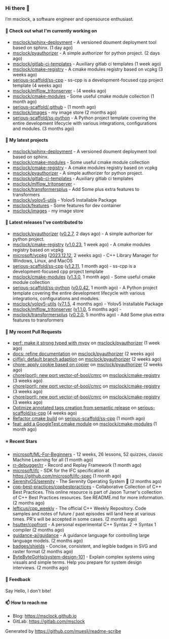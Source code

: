 ### Hi there 👋

I’m msclock, a software engineer and opensource enthusiast.

#### 👷 Check out what I'm currently working on

- [msclock/sphinx-deployment](https://github.com/msclock/sphinx-deployment) - A versioned doument deployment tool based on sphinx. (1 day ago)
- [msclock/pyauthorizer](https://github.com/msclock/pyauthorizer) - A simple authorizer for python project. (2 days ago)
- [msclock/gitlab-ci-templates](https://github.com/msclock/gitlab-ci-templates) - Auxiliary gitlab ci templates (1 week ago)
- [msclock/cmake-registry](https://github.com/msclock/cmake-registry) - A cmake modules registry based on vcpkg (3 weeks ago)
- [serious-scaffold/ss-cpp](https://github.com/serious-scaffold/ss-cpp) - ss-cpp is a development-focused cpp project template (4 weeks ago)
- [msclock/mlflow_tritonserver](https://github.com/msclock/mlflow_tritonserver) -  (4 weeks ago)
- [msclock/cmake-modules](https://github.com/msclock/cmake-modules) - Some useful cmake module collection (1 month ago)
- [serious-scaffold/.github](https://github.com/serious-scaffold/.github) -  (1 month ago)
- [msclock/images](https://github.com/msclock/images) - my image store (2 months ago)
- [serious-scaffold/ss-python](https://github.com/serious-scaffold/ss-python) - A Python project template covering the entire development lifecycle with various integrations, configurations and modules. (3 months ago)

#### 🌱 My latest projects

- [msclock/sphinx-deployment](https://github.com/msclock/sphinx-deployment) - A versioned doument deployment tool based on sphinx.
- [msclock/cmake-modules](https://github.com/msclock/cmake-modules) - Some useful cmake module collection
- [msclock/cmake-registry](https://github.com/msclock/cmake-registry) - A cmake modules registry based on vcpkg
- [msclock/pyauthorizer](https://github.com/msclock/pyauthorizer) - A simple authorizer for python project.
- [msclock/gitlab-ci-templates](https://github.com/msclock/gitlab-ci-templates) - Auxiliary gitlab ci templates
- [msclock/mlflow_tritonserver](https://github.com/msclock/mlflow_tritonserver) - 
- [msclock/transformersplus](https://github.com/msclock/transformersplus) - Add Some plus extra features to transformers
- [msclock/yolov5-utils](https://github.com/msclock/yolov5-utils) - Yolov5 Installable Package
- [msclock/features](https://github.com/msclock/features) - Some features for dev container
- [msclock/images](https://github.com/msclock/images) - my image store

#### 🔭 Latest releases I've contributed to

- [msclock/pyauthorizer](https://github.com/msclock/pyauthorizer) ([v0.2.7](https://github.com/msclock/pyauthorizer/releases/tag/v0.2.7), 2 days ago) - A simple authorizer for python project.
- [msclock/cmake-registry](https://github.com/msclock/cmake-registry) ([v1.0.23](https://github.com/msclock/cmake-registry/releases/tag/v1.0.23), 1 week ago) - A cmake modules registry based on vcpkg
- [microsoft/vcpkg](https://github.com/microsoft/vcpkg) ([2023.12.12](https://github.com/microsoft/vcpkg/releases/tag/2023.12.12), 2 weeks ago) - C&#43;&#43; Library Manager for Windows, Linux, and MacOS
- [serious-scaffold/ss-cpp](https://github.com/serious-scaffold/ss-cpp) ([v1.2.11](https://github.com/serious-scaffold/ss-cpp/releases/tag/v1.2.11), 1 month ago) - ss-cpp is a development-focused cpp project template
- [msclock/cmake-modules](https://github.com/msclock/cmake-modules) ([v1.3.0](https://github.com/msclock/cmake-modules/releases/tag/v1.3.0), 1 month ago) - Some useful cmake module collection
- [serious-scaffold/ss-python](https://github.com/serious-scaffold/ss-python) ([v0.0.42](https://github.com/serious-scaffold/ss-python/releases/tag/v0.0.42), 1 month ago) - A Python project template covering the entire development lifecycle with various integrations, configurations and modules.
- [msclock/yolov5-utils](https://github.com/msclock/yolov5-utils) ([v7.1.5](https://github.com/msclock/yolov5-utils/releases/tag/v7.1.5), 4 months ago) - Yolov5 Installable Package
- [msclock/mlflow_tritonserver](https://github.com/msclock/mlflow_tritonserver) ([v1.1.0](https://github.com/msclock/mlflow_tritonserver/releases/tag/v1.1.0), 5 months ago) - 
- [msclock/transformersplus](https://github.com/msclock/transformersplus) ([v0.2.0](https://github.com/msclock/transformersplus/releases/tag/v0.2.0), 5 months ago) - Add Some plus extra features to transformers

#### 🔨 My recent Pull Requests

- [perf: make it strong typed with mypy](https://github.com/msclock/pyauthorizer/pull/14) on [msclock/pyauthorizer](https://github.com/msclock/pyauthorizer) (1 week ago)
- [docs: refine documentation](https://github.com/msclock/pyauthorizer/pull/10) on [msclock/pyauthorizer](https://github.com/msclock/pyauthorizer) (2 weeks ago)
- [ci(fix): default branch adaption](https://github.com/msclock/pyauthorizer/pull/8) on [msclock/pyauthorizer](https://github.com/msclock/pyauthorizer) (2 weeks ago)
- [chore: apply cookie based on copier](https://github.com/msclock/pyauthorizer/pull/5) on [msclock/pyauthorizer](https://github.com/msclock/pyauthorizer) (2 weeks ago)
- [chore(port): new port vector-of-bool/cmrc](https://github.com/msclock/cmake-registry/pull/43) on [msclock/cmake-registry](https://github.com/msclock/cmake-registry) (3 weeks ago)
- [chore(port): new port vector-of-bool/cmrc](https://github.com/msclock/cmake-registry/pull/42) on [msclock/cmake-registry](https://github.com/msclock/cmake-registry) (3 weeks ago)
- [chore(port): new port vector-of-bool/cmrc](https://github.com/msclock/cmake-registry/pull/41) on [msclock/cmake-registry](https://github.com/msclock/cmake-registry) (3 weeks ago)
- [Optimize annotated tags creation from semantic release](https://github.com/serious-scaffold/ss-cpp/pull/55) on [serious-scaffold/ss-cpp](https://github.com/serious-scaffold/ss-cpp) (4 weeks ago)
- [Refactor cmake build](https://github.com/serious-scaffold/ss-cpp/pull/53) on [serious-scaffold/ss-cpp](https://github.com/serious-scaffold/ss-cpp) (1 month ago)
- [feat: add a GoogleTest.cmake module](https://github.com/msclock/cmake-modules/pull/19) on [msclock/cmake-modules](https://github.com/msclock/cmake-modules) (1 month ago)

#### ⭐ Recent Stars

- [microsoft/ML-For-Beginners](https://github.com/microsoft/ML-For-Beginners) - 12 weeks, 26 lessons, 52 quizzes, classic Machine Learning for all (1 month ago)
- [rr-debugger/rr](https://github.com/rr-debugger/rr) - Record and Replay Framework (1 month ago)
- [microsoft/ifc](https://github.com/microsoft/ifc) - SDK for the IFC specification at https://github.com/microsoft/ifc-spec (1 month ago)
- [SerenityOS/serenity](https://github.com/SerenityOS/serenity) - The Serenity Operating System 🐞 (2 months ago)
- [cpp-best-practices/cppbestpractices](https://github.com/cpp-best-practices/cppbestpractices) - Collaborative Collection of C&#43;&#43; Best Practices. This online resource is part of Jason Turner&#39;s collection of C&#43;&#43; Best Practices resources. See README.md for more information. (2 months ago)
- [lefticus/cpp_weekly](https://github.com/lefticus/cpp_weekly) - The official C&#43;&#43; Weekly Repository. Code samples and notes of future / past episodes will land here at various times. PR&#39;s will be accepted in some cases. (2 months ago)
- [hsutter/cppfront](https://github.com/hsutter/cppfront) - A personal experimental C&#43;&#43; Syntax 2 -&gt; Syntax 1 compiler (2 months ago)
- [guidance-ai/guidance](https://github.com/guidance-ai/guidance) - A guidance language for controlling large language models. (2 months ago)
- [badges/shields](https://github.com/badges/shields) - Concise, consistent, and legible badges in SVG and raster format (2 months ago)
- [ByteByteGoHq/system-design-101](https://github.com/ByteByteGoHq/system-design-101) - Explain complex systems using visuals and simple terms. Help you prepare for system design interviews. (2 months ago)

#### 💬 Feedback

Say Hello, I don't bite!

#### 📫 How to reach me

- Blog: https://msclock.github.io
- GitLab: https://gitlab.com/msclock

Generated by https://github.com/muesli/readme-scribe
